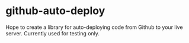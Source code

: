 github-auto-deploy
==================

Hope to create a library for auto-deploying code from Github to your live server. Currently used for testing only.